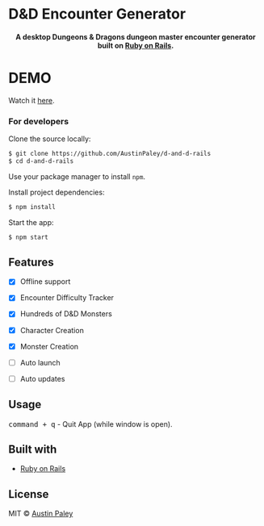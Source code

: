 # D&D Encounter Generator

<h4 align="center">A desktop Dungeons & Dragons dungeon master encounter generator built on <a href="https://rubyonrails.org/" target="_blank">Ruby on Rails</a>.</h4>

# DEMO

Watch it <a href="https://www.youtube.com/watch?v=YysHvlQJRLM" target="_blank">here</a>.

### For developers
Clone the source locally:

```sh
$ git clone https://github.com/AustinPaley/d-and-d-rails
$ cd d-and-d-rails
```

Use your package manager to install `npm`.

Install project dependencies:

```sh
$ npm install
```
Start the app:

```sh
$ npm start
```
## Features

- [x] Offline support
- [x] Encounter Difficulty Tracker
- [x] Hundreds of D&D Monsters
- [x] Character Creation
- [x] Monster Creation
- [ ] Auto launch
- [ ] Auto updates


## Usage

<kbd>command + q</kbd> - Quit App (while window is open).

## Built with
- [Ruby on Rails](https://rubyonrails.org/)

## License

MIT  © [Austin Paley](https://github.com/AustinPaley)
